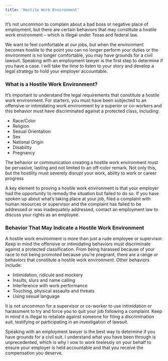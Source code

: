 ```yaml
---
title: 'Hostile Work Environment'
---
```

It’s not uncommon to complain about a bad boss or negative place of employment, but there are certain behaviors that may constitute a hostile work environment – which is illegal under Texas and federal law. 

We want to feel comfortable at our jobs, but when the environment becomes hostile to the point you can no longer perform your duties or the environment is no longer comfortable, you may have grounds for a civil lawsuit. Speaking with an employment lawyer is the first step to determine if you have a case. I will take the time to listen to your story and develop a legal strategy to hold your employer accountable.

### What is a Hostile Work Environment?
It’s important to understand the legal requirements that constitute a hostile work environment. For starters, you must have been subjected to an offensive or intimidating work environment by a superior or co-workers and this behavior must have discriminated against a protected class, including:

- Race/Color
- Religion
- Sexual Orientation
- Sex 
- National Origin
- Disability
- Pregnancy

The behavior or communication creating a hostile work environment must be pervasive, lasting and not limited to an off-color remark. Not only this, but the hostility must severely disrupt your work, ability to work or career progress 

A key element to proving a hostile work environment is that your employer had the opportunity to remedy the situation but failed to do so. If you have spoken up about what’s taking place at your job, filed a complaint with human resources or supervisor and the complaint has failed to be addressed or was inadequately addressed, contact an employment law to discuss your rights as an employee. 

### Behavior That May Indicate a Hostile Work Environment
A hostile work environment is more than just a rude employee or supervisor. Keep in mind the offensive or intimidating behaviors must discriminate against a protected classification. From being harassed because of your race to not being promoted because you’re pregnant, there are a range or behaviors that constitute a hostile work environment. Other behaviors include:

- Intimidation, ridicule and mockery 
- Insults, slurs and name calling
- Interference with work performance
- Touching, physical assaults and threats
- Using sexual language

It is not uncommon for a supervisor or co-worker to use intimidation or harassment to try and force you to quit your job following a complaint. Keep in mind it is illegal to retaliate against someone for filing a discrimination suit, testifying or participating in an investigation of lawsuit.

Speaking with an employment lawyer is the best way to determine if you have grounds for a civil suit. I understand what you have been through is unprecedented, which is why I vow to work tirelessly on your behalf to ensure your employer is held accountable and that you receive the compensation you deserve.  
